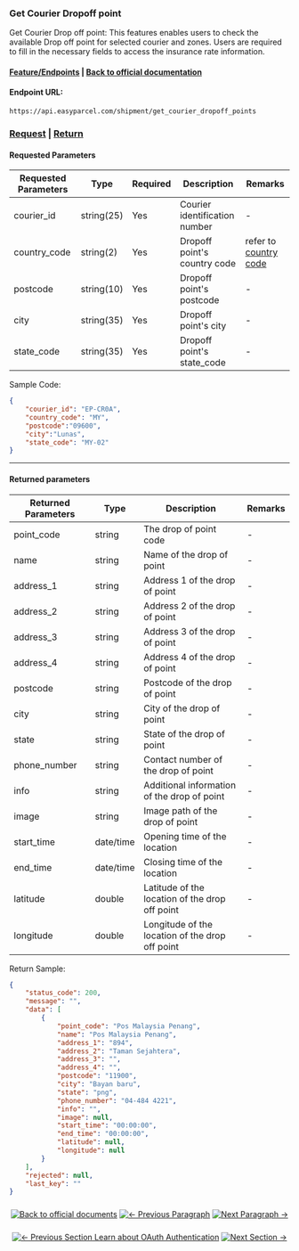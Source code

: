 ### Get Courier Dropoff point
Get Courier Drop off point: This features enables users to check the available Drop off point for selected courier and zones. Users are required to fill in the necessary fields to access the insurance rate information.

#### [Feature/Endpoints](../README.md)  |  [Back to official documentation](../../README.md) 

#### Endpoint URL: 
```
https://api.easyparcel.com/shipment/get_courier_dropoff_points
```

### [Request](#Requested-Parameters)  |  [Return](#Returned-Parameters) 

#### Requested Parameters

| Requested Parameters | Type       | Required | Description                   | Remarks                                                     |
| -------------------- | ---------- | -------- | ----------------------------- | ----------------------------------------------------------- |
| courier_id           | string(25) | Yes      | Courier identification number | -                                                           |
| country_code         | string(2)  | Yes      | Dropoff point's country code  | refer to [country code](../../References/country_code.md) |
| postcode             | string(10) | Yes      | Dropoff point's postcode      | -                                                           |
| city                 | string(35) | Yes      | Dropoff point's city          | -                                                           |
| state_code           | string(35) | Yes      | Dropoff point's state_code    | -                                                           |

Sample Code:
```json
{
    "courier_id": "EP-CR0A",
    "country_code": "MY",
    "postcode":"09600",
    "city":"Lunas",
    "state_code": "MY-02"
}

```

 --- 

#### Returned parameters

| Returned Parameters | Type      | Description                                     | Remarks |
| ------------------- | --------- | ----------------------------------------------- | ------- |
| point_code          | string    | The drop of point code                          | -       |
| name                | string    | Name of the drop of point                       | -       |
| address_1           | string    | Address 1 of the drop of point                  | -       |
| address_2           | string    | Address 2 of the drop of point                  | -       |
| address_3           | string    | Address 3 of the drop of point                  | -       |
| address_4           | string    | Address 4 of the drop of point                  | -       |
| postcode            | string    | Postcode of the drop of point                   | -       |
| city                | string    | City of the drop of point                       | -       |
| state               | string    | State of the drop of point                      | -       |
| phone_number        | string    | Contact number of the drop of point             | -       |
| info                | string    | Additional information of the drop of point     | -       |
| image               | string    | Image path of the drop of point                 | -       |
| start_time          | date/time | Opening time of the location                    | -       |
| end_time            | date/time | Closing time of the location                    | -       |
| latitude            | double    | Latitude of the location of the drop off point  | -       |
| longitude           | double    | Longitude of the location of the drop off point | -       |

Return Sample:
```json
{
    "status_code": 200,
    "message": "",
    "data": [
        {
            "point_code": "Pos Malaysia Penang",
            "name": "Pos Malaysia Penang",
            "address_1": "894",
            "address_2": "Taman Sejahtera",
            "address_3": "",
            "address_4": "",
            "postcode": "11900",
            "city": "Bayan baru",
            "state": "png",
            "phone_number": "04-484 4221",
            "info": "",
            "image": null,
            "start_time": "00:00:00",
            "end_time": "00:00:00",
            "latitude": null,
            "longitude": null
        }
    ],
    "rejected": null,
    "last_key": ""
}

```
<div align="center" style="margin: 1.5rem 0;">

[![Back to official documents](https://img.shields.io/badge/Back_to_official_documents-007ACC?style=flat-square)](../README.md)
[![← Previous Paragraph](https://img.shields.io/badge/←_Previous_Paragraph-FF7733?style=flat-square)](/Features/Shipping/2.get_insurance_quotation.md)
[![Next Paragraph →](https://img.shields.io/badge/Next_Paragraph_→-00CC88?style=flat-square)](/Features/Shipping/4.submit_shipment_orders.md)

</div>
<div align="center" style="margin: 1.5rem 0;">

[![← Previous Section Learn about OAuth Authentication](https://img.shields.io/badge/←_Previous_Section_Learn_about_OAuth_Authentication-FF7733?style=flat-square)](/oauth_authentication.md)
[![Next Section →](https://img.shields.io/badge/Next_Section_→-00CC88?style=flat-square)](/Features/OnDemand/1.get_ondemand_quotation.md)

</div>
